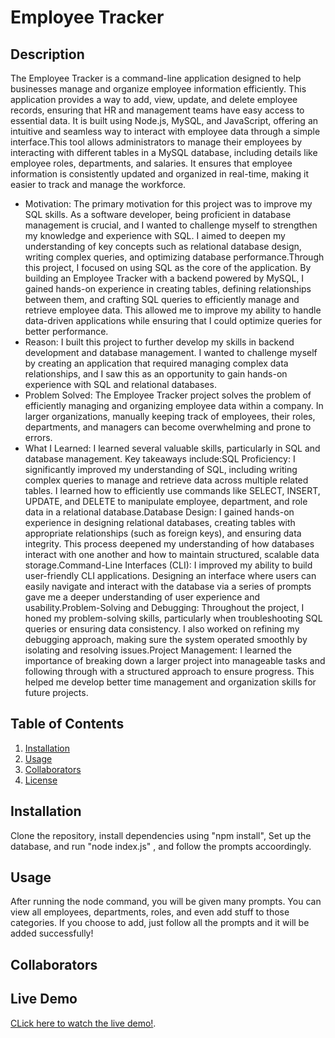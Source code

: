 # Employee Tracker

  ## Description

  The Employee Tracker is a command-line application designed to help businesses manage and organize employee information efficiently. This application provides a way to add, view, update, and delete employee records, ensuring that HR and management teams have easy access to essential data. It is built using Node.js, MySQL, and JavaScript, offering an intuitive and seamless way to interact with employee data through a simple interface.This tool allows administrators to manage their employees by interacting with different tables in a MySQL database, including details like employee roles, departments, and salaries. It ensures that employee information is consistently updated and organized in real-time, making it easier to track and manage the workforce.

  

  - Motivation: The primary motivation for this project was to improve my SQL skills. As a software developer, being proficient in database management is crucial, and I wanted to challenge myself to strengthen my knowledge and experience with SQL. I aimed to deepen my understanding of key concepts such as relational database design, writing complex queries, and optimizing database performance.Through this project, I focused on using SQL as the core of the application. By building an Employee Tracker with a backend powered by MySQL, I gained hands-on experience in creating tables, defining relationships between them, and crafting SQL queries to efficiently manage and retrieve employee data. This allowed me to improve my ability to handle data-driven applications while ensuring that I could optimize queries for better performance.
  - Reason: I built this project to further develop my skills in backend development and database management. I wanted to challenge myself by creating an application that required managing complex data relationships, and I saw this as an opportunity to gain hands-on experience with SQL and relational databases.
  - Problem Solved: The Employee Tracker project solves the problem of efficiently managing and organizing employee data within a company. In larger organizations, manually keeping track of employees, their roles, departments, and managers can become overwhelming and prone to errors.
  - What I Learned:  I learned several valuable skills, particularly in SQL and database management. Key takeaways include:SQL Proficiency: I significantly improved my understanding of SQL, including writing complex queries to manage and retrieve data across multiple related tables. I learned how to efficiently use commands like SELECT, INSERT, UPDATE, and DELETE to manipulate employee, department, and role data in a relational database.Database Design: I gained hands-on experience in designing relational databases, creating tables with appropriate relationships (such as foreign keys), and ensuring data integrity. This process deepened my understanding of how databases interact with one another and how to maintain structured, scalable data storage.Command-Line Interfaces (CLI): I improved my ability to build user-friendly CLI applications. Designing an interface where users can easily navigate and interact with the database via a series of prompts gave me a deeper understanding of user experience and usability.Problem-Solving and Debugging: Throughout the project, I honed my problem-solving skills, particularly when troubleshooting SQL queries or ensuring data consistency. I also worked on refining my debugging approach, making sure the system operated smoothly by isolating and resolving issues.Project Management: I learned the importance of breaking down a larger project into manageable tasks and following through with a structured approach to ensure progress. This helped me develop better time management and organization skills for future projects.

  ## Table of Contents

  1. [Installation](#installation)
  2. [Usage](#usage)
  3. [Collaborators](#collaborators)
  4. [License](#license)

  ## Installation

  Clone the repository, install dependencies using "npm install", Set up the database, and run "node index.js" , and follow the prompts accoordingly.

  ## Usage

  After running the node command, you will be given many prompts. You can view all employees, departments, roles, and even add stuff to those categories. If you choose to add, just follow all the prompts and it will be added successfully!

  ## Collaborators

  
## Live Demo

[CLick here to watch the live demo!](https://drive.google.com/file/d/18HHRwg8pIVdF_-kdRN3OCU4Cd3SHlPQA/view?usp=sharing).
  
  
